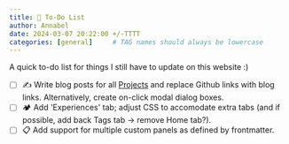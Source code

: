 ```yaml
---
title: 📓 To-Do List
author: Annabel
date: 2024-03-07 20:22:00 +/-TTTT
categories: [general]     # TAG names should always be lowercase
---
```


A quick to-do list for things I still have to update on this website :)

- [ ] ✍️ Write blog posts for all [Projects](/projects) and replace Github links with blog links. Alternatively, create on-click modal dialog boxes.
- [ ] 🏕️ Add 'Experiences' tab; adjust CSS to accomodate extra tabs (and if possible, add back Tags tab -> remove Home tab?).
- [ ] 📋 Add support for multiple custom panels as defined by frontmatter.

